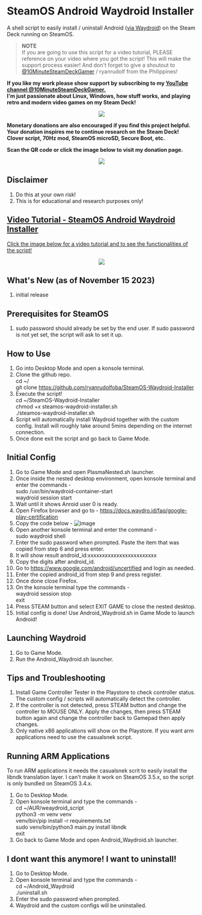 # SteamOS Android Waydroid Installer

A shell script to easily install / uninstall Android ([via Waydroid](https://waydro.id/)) on the Steam Deck running on SteamOS.

> **NOTE**\
> If you are going to use this script for a video tutorial, PLEASE reference on your video where you got the script! This will make the support process easier!
> And don't forget to give a shoutout to [@10MinuteSteamDeckGamer](https://www.youtube.com/@10MinuteSteamDeckGamer/) / ryanrudolf from the Philippines!
>

<b> If you like my work please show support by subscribing to my [YouTube channel @10MinuteSteamDeckGamer.](https://www.youtube.com/@10MinuteSteamDeckGamer/) </b> <br>
<b> I'm just passionate about Linux, Windows, how stuff works, and playing retro and modern video games on my Steam Deck! </b>
<p align="center">
<a href="https://www.youtube.com/@10MinuteSteamDeckGamer/"> <img src="https://github.com/ryanrudolfoba/SteamOS-Waydroid-Installer/blob/main/10minute.png"/> </a>
</p>

<b>Monetary donations are also encouraged if you find this project helpful. Your donation inspires me to continue research on the Steam Deck! Clover script, 70Hz mod, SteamOS microSD, Secure Boot, etc.</b>

<b>Scan the QR code or click the image below to visit my donation page.</b>

<p align="center">
<a href="https://www.paypal.com/donate/?business=VSMP49KYGADT4&no_recurring=0&item_name=Your+donation+inspires+me+to+continue+research+on+the+Steam+Deck%21%0AClover+script%2C+70Hz+mod%2C+SteamOS+microSD%2C+Secure+Boot%2C+etc.%0A%0A&currency_code=CAD"> <img src="https://github.com/ryanrudolfoba/SteamOS-Waydroid-Installer/blob/main/QRCode.png"/> </a>
</p>

## Disclaimer
1. Do this at your own risk!
2. This is for educational and research purposes only!

## [Video Tutorial - SteamOS Android Waydroid Installer](https://youtu.be/ZKROup0Jnjg?si=DYmFFOeXmlNVUv_a)
[Click the image below for a video tutorial and to see the functionalities of the script!](https://youtu.be/ZKROup0Jnjg?si=DYmFFOeXmlNVUv_a)
</b>
<p align="center">
<a href="https://youtu.be/ZKROup0Jnjg?si=DYmFFOeXmlNVUv_a"> <img src="https://github.com/ryanrudolfoba/SteamOS-Waydroid-Installer/blob/main/android.jpg"/> </a>
</p>

## What's New (as of November 15 2023)
1. initial release

## Prerequisites for SteamOS
1. sudo password should already be set by the end user. If sudo password is not yet set, the script will ask to set it up.

## How to Use
1. Go into Desktop Mode and open a konsole terminal.
2. Clone the github repo. \
   cd ~/ \
   git clone https://github.com/ryanrudolfoba/SteamOS-Waydroid-Installer
3. Execute the script! \
   cd ~/SteamOS-Waydroid-Installer \
   chmod +x steamos-waydroid-installer.sh \
   ./steamos-waydroid-installer.sh
4. Script will automatically install Waydroid together with the custom config. Install will roughly take around 5mins depending on the internet connection.
5. Once done exit the script and go back to Game Mode.

## Initial Config
1. Go to Game Mode and open PlasmaNested.sh launcher.
2. Once inside the nested desktop environment, open konsole terminal and enter the commands - \
   sudo /usr/bin/waydroid-container-start \
   waydroid session start
3. Wait until it shows Anroid user 0 is ready.
4. Open Firefox browser and go to - https://docs.waydro.id/faq/google-play-certification
5. Copy the code below -
   ![image](https://github.com/ryanrudolfoba/SteamOS-Waydroid-Installer/assets/98122529/032f52e6-8637-4770-b11f-9e06085f2fee)
6. Open another konsole terminal and enter the command - \
   sudo waydroid shell
7. Enter the sudo password when prompted. Paste the item that was copied from step 6 and press enter.
8. It will show result android_id:xxxxxxxxxxxxxxxxxxxxxxxx
9. Copy the digits after android_id.
10. Go to https://www.google.com/android/uncertified and login as needed.
11. Enter the copied android_id from step 9 and press register.
12. Once done close Firefox.
13. On the konsole terminal type the commands - \
    waydroid session stop \
    exit
14. Press STEAM button and select EXIT GAME to close the nested desktop.
15. Initial config is done! Use Android_Waydroid.sh in Game Mode to launch Android!

## Launching Waydroid
1. Go to Game Mode.
2. Run the Android_Waydroid.sh launcher.

## Tips and Troubleshooting
1. Install Game Controller Tester in the Playstore to check controller status. The custom config / scripts will automatically detect the controller.
2. If the controller is not detected, press STEAM button and change the controller to MOUSE ONLY. Apply the changes, then press STEAM button again and change the controller back to Gamepad then apply changes.
3. Only native x86 applications will show on the Playstore. If you want arm applications need to use the casualsnek script.

## Running ARM Applications
To run ARM applications it needs the casualsnek scrit to easily install the libndk translation layer. I can't make it work on SteamOS 3.5.x, so the script is only bundled on SteamOS 3.4.x.

1. Go to Desktop Mode.
2. Open konsole terminal and type the commands - \
   cd ~/AUR/weaydroid_script \
   python3 -m venv venv \
   venv/bin/pip install -r requirements.txt \
   sudo venv/bin/python3 main.py install libndk \
   exit
4. Go back to Game Mode and open Android_Waydroid.sh launcher.

## I dont want this anymore! I want to uninstall!
1. Go to Desktop Mode.
2. Open konsole terminal and type the commands - \
   cd ~/Android_Waydroid \
   ./uninstall.sh
3. Enter the sudo password when prompted.
4. Waydroid and the custom configs will be uninstalled.
